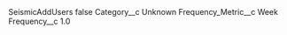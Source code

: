 <?xml version="1.0" encoding="UTF-8"?>
<CustomMetadata xmlns="http://soap.sforce.com/2006/04/metadata" xmlns:xsi="http://www.w3.org/2001/XMLSchema-instance" xmlns:xsd="http://www.w3.org/2001/XMLSchema">
    <label>SeismicAddUsers</label>
    <protected>false</protected>
    <values>
        <field>Category__c</field>
        <value xsi:type="xsd:string">Unknown</value>
    </values>
    <values>
        <field>Frequency_Metric__c</field>
        <value xsi:type="xsd:string">Week</value>
    </values>
    <values>
        <field>Frequency__c</field>
        <value xsi:type="xsd:double">1.0</value>
    </values>
</CustomMetadata>
